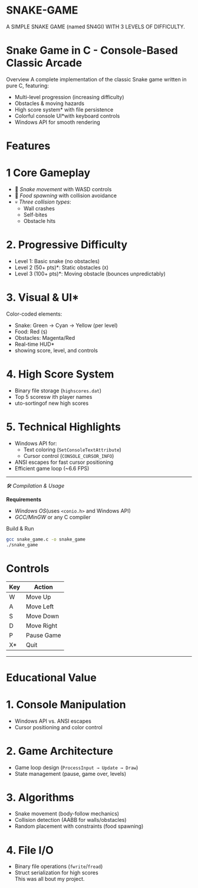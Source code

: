# SNAKE-GAME
A SIMPLE SNAKE GAME (named SN4GI) WITH 3 LEVELS OF DIFFICULTY.
# Snake Game in C - Console-Based Classic Arcade

Overview
A complete implementation of the classic Snake game written in pure C, featuring:  
- Multi-level progression (increasing difficulty)  
- Obstacles & moving hazards
- High score system* with file persistence  
- Colorful console UI*with keyboard controls  
- Windows API for smooth rendering  

# Features
 # 1 Core Gameplay
- 🐍 *Snake movement* with WASD controls  
- 🍎  *Food spawning* with collision avoidance  
- 💀 *Three collision types*:  
  - Wall crashes  
  - Self-bites  
  - Obstacle hits  

 # 2. Progressive Difficulty 
- Level 1: Basic snake (no obstacles)  
- Level 2 (50+ pts)*: Static obstacles (`X`)  
- Level 3 (100+ pts)*: Moving obstacle (bounces unpredictably)  

# 3. Visual & UI* 
Color-coded elements:  
  - Snake: Green → Cyan → Yellow (per level)  
  - Food: Red (`$`)  
  - Obstacles: Magenta/Red  
-  Real-time HUD*
-  showing score, level, and controls  

# 4. High Score System
- Binary file storage (`highscores.dat`)  
- Top 5 scoresw ith player names  
- uto-sortingof new high scores  

# 5. Technical Highlights
- Windows API for:  
  - Text coloring (`SetConsoleTextAttribute`)  
  - Cursor control (`CONSOLE_CURSOR_INFO`)  
- ANSI escapes for fast cursor positioning  
- Efficient game loop (~6.6 FPS)  

---

*🛠️ Compilation & Usage* 

 **Requirements**  
- *Windows OS*(uses `<conio.h>` and Windows API)  
- *GCC/MinGW* or any C compiler  

Build & Run
```bash
gcc snake_game.c -o snake_game
./snake_game
```
# Controls 
| Key | Action |  
|-----|--------|  
| W| Move Up |  
| A | Move Left |  
| S | Move Down |  
| D | Move Right |  
| P | Pause Game |  
| X*| Quit |  

---

# Educational Value 


# 1. Console Manipulation
   - Windows API vs. ANSI escapes  
   - Cursor positioning and color control  

# 2. Game Architecture
   - Game loop design (`ProcessInput → Update → Draw`)  
   - State management (pause, game over, levels)  

# 3. Algorithms
   - Snake movement (body-follow mechanics)  
   - Collision detection (AABB for walls/obstacles)  
   - Random placement with constraints (food spawning)  

# 4. File I/O
   - Binary file operations (`fwrite`/`fread`)  
   - Struct serialization for high scores  
This was all bout my project.


